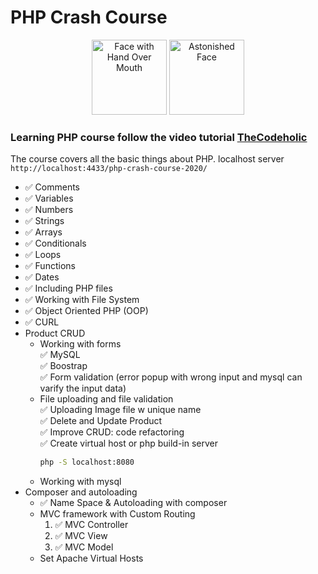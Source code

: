 # PHP Crash Course

<div align="center">
<img src="https://user-images.githubusercontent.com/74038190/216124356-9c152f5b-554d-400c-a2f3-84f0f0b9a627.png" alt="Face with Hand Over Mouth" width="120" />
<img src="https://user-images.githubusercontent.com/74038190/216124372-27597c2f-74d4-4cef-993c-b27cab2ddc7f.png" alt="Astonished Face" width="120" />
</div>

### Learning PHP course follow the video tutorial [TheCodeholic](https://www.youtube.com/watch?v=2eebptXfEvw&t=907s&ab_channel=TraversyMedia)

The course covers all the basic things about PHP.
localhost server `http://localhost:4433/php-crash-course-2020/`

- ✅ Comments
- ✅ Variables
- ✅ Numbers
- ✅ Strings
- ✅ Arrays
- ✅ Conditionals
- ✅ Loops
- ✅ Functions
- ✅ Dates
- ✅ Including PHP files
- ✅ Working with File System
- ✅ Object Oriented PHP (OOP)
- ✅ CURL
- Product CRUD
  - Working with forms <br>
    ✅ MySQL <br>
    ✅ Boostrap <br>
    ✅ Form validation (error popup with wrong input and mysql can varify the input data) <br>
  - File uploading and file validation <br>
    ✅ Uploading Image file w unique name<br>
    ✅ Delete and Update Product <br>
    ✅ Improve CRUD: code refactoring <br>
    ✅ Create virtual host or php build-in server <br>
    ```bash
    php -S localhost:8080
    ```
  - Working with mysql
- Composer and autoloading <br>
  - ✅ Name Space & Autoloading with composer <br>
  - MVC framework with Custom Routing <br>
    1. ✅ MVC Controller <br>
    2. ✅ MVC View <br>
    3. ✅ MVC Model <br>
  - Set Apache Virtual Hosts <br>
